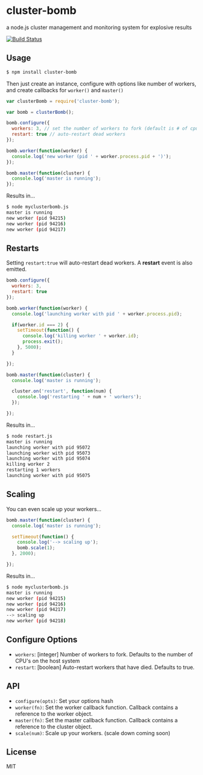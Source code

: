 cluster-bomb
============

a node.js cluster management and monitoring system for explosive results

[![Build Status](https://travis-ci.org/kevinohara80/cluster-bomb.png)](https://travis-ci.org/kevinohara80/cluster-bomb)

## Usage

```bash
$ npm install cluster-bomb
```

Then just create an instance, configure with options like number of workers, and create callbacks for `worker()` and `master()`

```js
var clusterBomb = require('cluster-bomb');

var bomb = clusterBomb();

bomb.configure({
  workers: 3, // set the number of workers to fork (default is # of cpus)
  restart: true // auto-restart dead workers
});

bomb.worker(function(worker) {
  console.log('new worker (pid ' + worker.process.pid + ')');
});

bomb.master(function(cluster) {
  console.log('master is running');
});
```

Results in...

```bash
$ node myclusterbomb.js
master is running
new worker (pid 94215)
new worker (pid 94216)
new worker (pid 94217)
```

## Restarts

Setting `restart:true` will auto-restart dead workers. A **restart** event is also emitted.

```js
bomb.configure({
  workers: 3,
  restart: true
});

bomb.worker(function(worker) {
  console.log('launching worker with pid ' + worker.process.pid);

  if(worker.id === 2) {
    setTimeout(function() {
      console.log('killing worker ' + worker.id);
      process.exit();
    }, 5000);
  }

});

bomb.master(function(cluster) {
  console.log('master is running');

  cluster.on('restart', function(num) {
    console.log('restarting ' + num + ' workers');
  });

});
```

Results in...

```bash
$ node restart.js
master is running
launching worker with pid 95072
launching worker with pid 95073
launching worker with pid 95074
killing worker 2
restarting 1 workers
launching worker with pid 95075
```

## Scaling

You can even scale up your workers...

```js
bomb.master(function(cluster) {
  console.log('master is running');

  setTimeout(function() {
    console.log('--> scaling up');
    bomb.scale(1);
  }, 2000);

});
```

Results in...

```bash
$ node myclusterbomb.js
master is running
new worker (pid 94215)
new worker (pid 94216)
new worker (pid 94217)
--> scaling up
new worker (pid 94218)
```

## Configure Options

* `workers`: [integer] Number of workers to fork. Defaults to the number of CPU's on the host system
* `restart`: [boolean] Auto-restart workers that have died. Defaults to true.

## API

* `configure(opts)`: Set your options hash
* `worker(fn)`: Set the worker callback function. Callback contains a reference to the worker object.
* `master(fn)`: Set the master callback function. Callback contains a reference to the cluster object.
* `scale(num)`: Scale up your workers. (scale down coming soon)


## License

MIT
